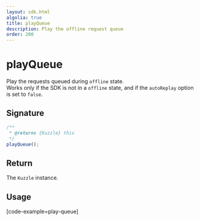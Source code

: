 ```yaml
---
layout: sdk.html
algolia: true
title: playQueue
description: Play the offline request queue
order: 200
---
```


# playQueue

Play the requests queued during `offline` state.  
Works only if the SDK is not in a `offline` state, and if the `autoReplay` option is set to `false`.

## Signature

```javascript
/**
 * @returns {Kuzzle} this
 */
playQueue();
```

## Return

The `Kuzzle` instance.

## Usage

[code-example=play-queue]

